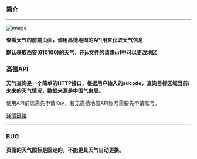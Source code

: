 ### 简介

***
![image](https://github.com/Dark-shy/weather/assets/87113684/f2567675-3c43-410d-8d0f-a9b7c24951e4)

**查看天气的前端页面，调用高德地图的API用来获取天气信息**

**默认获取西安(610100)的天气，在js文件的请求url中可以更改地区**


### 高德API

**天气查询是一个简单的HTTP接口，根据用户输入的adcode，查询目标区域当前/未来的天气情况，数据来源是中国气象局。**

使用API前您需先申请Key，若无高德地图API账号需要先申请账号。

[详情链接](https://lbs.amap.com/api/webservice/guide/api/weatherinfo/#t1)

***

### BUG

**页面的天气图标是固定的，不能更具天气自动更换。**

